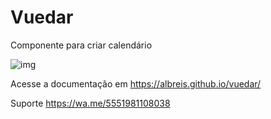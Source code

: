 # Vuedar

Componente para criar calendário

![img]("https://raw.githubusercontent.com/albreis/vuedar/master/print.png")

Acesse a documentação em https://albreis.github.io/vuedar/

Suporte https://wa.me/5551981108038